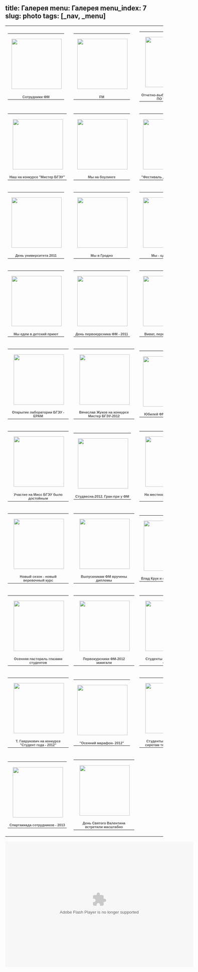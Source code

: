 title: Галерея
menu: Галерея
menu_index: 7
slug: photo
tags: [_nav, _menu]
---

<center>
<table>
<tr><td><table style="width:194px;"><tr><td align="center" style="height:194px;background:url(https://picasaweb.google.com/s/c/transparent_album_background.gif) no-repeat left"><a href="https://picasaweb.google.com/105547169544845475506/xiFPCH?feat=embedwebsite"><img src="https://lh3.googleusercontent.com/_nrghudbJljM/TZTOsLEviyE/AAAAAAAAADw/IbDI7tgtIiw/s160-c/xiFPCH.jpg" width="160" height="160" style="margin:1px 0 0 4px;"></a></td></tr><tr><td style="text-align:center;font-family:arial,sans-serif;font-size:11px"><a href="https://picasaweb.google.com/105547169544845475506/xiFPCH?feat=embedwebsite" style="color:#4D4D4D;font-weight:bold;text-decoration:none;">Сотрудники ФМ</a></td></tr></table></td><td><table style="width:194px;"><tr><td align="center" style="height:194px;background:url(https://picasaweb.google.com/s/c/transparent_album_background.gif) no-repeat left"><a href="https://picasaweb.google.com/105547169544845475506/FM?feat=embedwebsite"><img src="https://lh5.googleusercontent.com/_nrghudbJljM/TZQjq37qnuE/AAAAAAAAACg/KKpv72BbBwQ/s160-c/FM.jpg" width="160" height="160" style="margin:1px 0 0 4px;"></a></td></tr><tr><td style="text-align:center;font-family:arial,sans-serif;font-size:11px"><a href="https://picasaweb.google.com/105547169544845475506/FM?feat=embedwebsite" style="color:#4D4D4D;font-weight:bold;text-decoration:none;">FM</a></td></tr></table></td><td><table style="width:194px;"><tr><td align="center" style="height:194px;background:url(https://picasaweb.google.com/s/c/transparent_album_background.gif) no-repeat left"><a href="https://picasaweb.google.com/105547169544845475506/whkvVK?feat=embedwebsite"><img src="https://lh5.googleusercontent.com/_nrghudbJljM/TZ7glZuGVBE/AAAAAAAAAF0/6na6OqKJsEY/s160-c/whkvVK.jpg" width="160" height="160" style="margin:1px 0 0 4px;"></a></td></tr><tr><td style="text-align:center;font-family:arial,sans-serif;font-size:11px"><a href="https://picasaweb.google.com/105547169544845475506/whkvVK?feat=embedwebsite" style="color:#4D4D4D;font-weight:bold;text-decoration:none;">Отчетно-выборная конференция ПО &quot;БРСМ&quot; ФМ</a></td></tr></table></td><td><table style="width:194px;"><tr><td align="center" style="height:194px;background:url(https://picasaweb.google.com/s/c/transparent_album_background.gif) no-repeat left"><a href="https://picasaweb.google.com/105547169544845475506/xoEZYG?feat=embedwebsite"><img src="https://lh6.googleusercontent.com/_nrghudbJljM/TaLO9OvIPqE/AAAAAAAAAII/qpg8bFlHG4g/s160-c/xoEZYG.jpg" width="160" height="160" style="margin:1px 0 0 4px;"></a></td></tr><tr><td style="text-align:center;font-family:arial,sans-serif;font-size:11px"><a href="https://picasaweb.google.com/105547169544845475506/xoEZYG?feat=embedwebsite" style="color:#4D4D4D;font-weight:bold;text-decoration:none;">Спартакиада сотрудников БГЭУ</a></td></tr></table></td></tr><tr><td><table style="width:194px;"><tr><td align="center" style="height:194px;background:url(https://picasaweb.google.com/s/c/transparent_album_background.gif) no-repeat left"><a href="https://picasaweb.google.com/105547169544845475506/YoAlk02?authkey=Gv1sRgCJeE_suCxuTG4QE&feat=embedwebsite"><img src="https://lh3.googleusercontent.com/_nrghudbJljM/Ta_7LZhr3xE/AAAAAAAAANs/hH88aTN_P6g/s160-c/YoAlk02.jpg" width="160" height="160" style="margin:1px 0 0 4px;"></a></td></tr><tr><td style="text-align:center;font-family:arial,sans-serif;font-size:11px"><a href="https://picasaweb.google.com/105547169544845475506/YoAlk02?authkey=Gv1sRgCJeE_suCxuTG4QE&fea105547169544845475506/tKEElJ?authkey=Gv1sRgCNad8JWdwOWHJA&feat=embedwebsite" style="color:#4D4D4D;font-weight:bold;text-decoration:none;">Наш на конкурсе "Мистер БГЭУ"</a></td></tr></table><td><table style="width:194px;"><tr><td align="center" style="height:194px;background:url(https://picasaweb.google.com/s/c/transparent_album_background.gif) no-repeat left"><a href="https://picasaweb.google.com/105547169544845475506/tKEElJ?authkey=Gv1sRgCNad8JWdwOWHJA&feat=embedwebsite"><img src="https://lh6.googleusercontent.com/_nrghudbJljM/TbAAEou8UpE/AAAAAAAAAQM/A6ukSd1aqH4/s160-c/tKEElJ.jpg" width="160" height="160" style="margin:1px 0 0 4px;"></a></td></tr><tr><td style="text-align:center;font-family:arial,sans-serif;font-size:11px"><a href="https://picasaweb.google.com/105547169544845475506/tKEElJ?authkey=Gv1sRgCNad8JWdwOWHJA&feat=embedwebsite" style="color:#4D4D4D;font-weight:bold;text-decoration:none;">Мы на боулинге</a></td></tr></table></td><td><table style="width:194px;"><tr><td align="center" style="height:194px;background:url(https://picasaweb.google.com/s/c/transparent_album_background.gif) no-repeat left"><a href="https://picasaweb.google.com/105547169544845475506/MdGDDB?authkey=Gv1sRgCK3cteunwpXowwE&feat=embedwebsite"><img src="https://lh6.googleusercontent.com/_nrghudbJljM/TbkmYIJBk1E/AAAAAAAAATA/9FJFc1qrpwg/s160-c/MdGDDB.jpg" width="160" height="160" style="margin:1px 0 0 4px;"></a></td></tr><tr><td style="text-align:center;font-family:arial,sans-serif;font-size:11px"><a href="https://picasaweb.google.com/105547169544845475506/MdGDDB?authkey=Gv1sRgCK3cteunwpXowwE&feat=embedwebsite" style="color:#4D4D4D;font-weight:bold;text-decoration:none;">&quot;Фестиваль дружбы народов&quot;</a></td></tr></table></td><td><table style="width:194px;"><tr><td align="center" style="height:194px;background:url(https://picasaweb.google.com/s/c/transparent_album_background.gif) no-repeat left"><a href="https://picasaweb.google.com/105547169544845475506/2011?authkey=Gv1sRgCPK3j_rGx7m8Ag&feat=embedwebsite"><img src="https://lh3.googleusercontent.com/_nrghudbJljM/TcJzMDPtbXE/AAAAAAAAAV4/qU4IIvPabWU/s160-c/2011.jpg" width="160" height="160" style="margin:1px 0 0 4px;"></a></td></tr><tr><td style="text-align:center;font-family:arial,sans-serif;font-size:11px"><a href="https://picasaweb.google.com/105547169544845475506/2011?authkey=Gv1sRgCPK3j_rGx7m8Ag&feat=embedwebsite" style="color:#4D4D4D;font-weight:bold;text-decoration:none;">Наши на &quot;Студвесне-2011&quot;</a></td></tr></table></td></tr>
<tr><td><table style="width:194px;"><tr><td align="center" style="height:194px;background:url(https://picasaweb.google.com/s/c/transparent_album_background.gif) no-repeat left"><a href="https://picasaweb.google.com/105547169544845475506/201102?authkey=Gv1sRgCIbvpInPwcS0nwE&feat=embedwebsite"><img src="https://lh4.googleusercontent.com/-1ZwbrONhL6Y/TeTGcwaF1nE/AAAAAAAAAW4/VPZOZRF7mhM/s160-c/201102.jpg" width="160" height="160" style="margin:1px 0 0 4px;"></a></td></tr><tr><td style="text-align:center;font-family:arial,sans-serif;font-size:11px"><a href="https://picasaweb.google.com/105547169544845475506/201102?authkey=Gv1sRgCIbvpInPwcS0nwE&feat=embedwebsite" style="color:#4D4D4D;font-weight:bold;text-decoration:none;">День университета 2011</a></td></tr></table><td><table style="width:194px;"><tr><td align="center" style="height:194px;background:url(https://picasaweb.google.com/s/c/transparent_album_background.gif) no-repeat left"><a href="https://picasaweb.google.com/105547169544845475506/QdjGvB?authkey=Gv1sRgCJfp9Lmwgs3PowE&feat=embedwebsite"><img src="https://lh3.googleusercontent.com/-P7u01TVxFgk/TeTICWuG4JE/AAAAAAAAAXw/Eq7urXtOe-o/s160-c/QdjGvB.jpg" width="160" height="160" style="margin:1px 0 0 4px;"></a></td></tr><tr><td style="text-align:center;font-family:arial,sans-serif;font-size:11px"><a href="https://picasaweb.google.com/105547169544845475506/QdjGvB?authkey=Gv1sRgCJfp9Lmwgs3PowE&feat=embedwebsite" style="color:#4D4D4D;font-weight:bold;text-decoration:none;">Мы в Гродно</a></td></tr></table></td><td><table style="width:194px;"><tr><td align="center" style="height:194px;background:url(https://picasaweb.google.com/s/c/transparent_album_background.gif) no-repeat left"><a href="https://picasaweb.google.com/105547169544845475506/OHIaiH?authuser=0&feat=embedwebsite"><img src="https://lh6.googleusercontent.com/-M2hFQ29dv-c/ToHMwmrbBTE/AAAAAAAAAbg/AlrpThMOhVU/s160-c/OHIaiH.jpg" width="160" height="160" style="margin:1px 0 0 4px;"></a></td></tr><tr><td style="text-align:center;font-family:arial,sans-serif;font-size:11px"><a href="https://picasaweb.google.com/105547169544845475506/OHIaiH?authuser=0&feat=embedwebsite" style="color:#4D4D4D;font-weight:bold;text-decoration:none;">Мы - одна команда</a></td></tr></table></td><td><table style="width:194px;"><tr><td align="center" style="height:194px;background:url(https://picasaweb.google.com/s/c/transparent_album_background.gif) no-repeat left"><a href="https://picasaweb.google.com/105547169544845475506/HNeDWB?authuser=0&feat=embedwebsite"><img src="https://lh4.googleusercontent.com/-xjFemE_cN8k/TqlVDXt60LE/AAAAAAAAAfk/sAXWh3mFYMY/s160-c/HNeDWB.jpg" width="160" height="160" style="margin:1px 0 0 4px;"></a></td></tr><tr><td style="text-align:center;font-family:arial,sans-serif;font-size:11px"><a href="https://picasaweb.google.com/105547169544845475506/HNeDWB?authuser=0&feat=embedwebsite" style="color:#4D4D4D;font-weight:bold;text-decoration:none;">Вместе сделаем город чище</a></td></tr></table></td></tr>
<tr><td><table style="width:194px;"><tr><td align="center" style="height:194px;background:url(https://picasaweb.google.com/s/c/transparent_album_background.gif) no-repeat left"><a href="https://picasaweb.google.com/111317906078078563792/OraJPD?authuser=0&feat=embedwebsite"><img src="https://lh3.googleusercontent.com/-6CSRBKvHaYM/TrKQWrETmzE/AAAAAAAAAEE/X1UCAncTg18/s160-c/OraJPD.jpg" width="160" height="160" style="margin:1px 0 0 4px;"></a></td></tr><tr><td style="text-align:center;font-family:arial,sans-serif;font-size:11px"><a href="https://picasaweb.google.com/111317906078078563792/OraJPD?authuser=0&feat=embedwebsite" style="color:#4D4D4D;font-weight:bold;text-decoration:none;">Мы едем в детский приют</a></td></tr></table></td><td><table style="width:194px;"><tr><td align="center" style="height:194px;background:url(https://picasaweb.google.com/s/c/transparent_album_background.gif) no-repeat left"><a href="https://picasaweb.google.com/111317906078078563792/2011?authuser=0&feat=embedwebsite"><img src="https://lh3.googleusercontent.com/-vTZESjooPBE/TsT9HTHel5E/AAAAAAAAAJs/li--2zcEuX4/s160-c/2011.jpg" width="160" height="160" style="margin:1px 0 0 4px;"></a></td></tr><tr><td style="text-align:center;font-family:arial,sans-serif;font-size:11px"><a href="https://picasaweb.google.com/111317906078078563792/2011?authuser=0&feat=embedwebsite" style="color:#4D4D4D;font-weight:bold;text-decoration:none;">День первокурсника ФМ - 2011</a></td></tr></table></td><td><table style="width:194px;"><tr><td align="center" style="height:194px;background:url(https://picasaweb.google.com/s/c/transparent_album_background.gif) no-repeat left"><a href="https://picasaweb.google.com/111317906078078563792/201102?authuser=0&feat=embedwebsite"><img src="https://lh4.googleusercontent.com/-KYz-VbdFH8U/Ts3dKble6cE/AAAAAAAAAMM/d-tF14aac4A/s160-c/201102.jpg" width="160" height="160" style="margin:1px 0 0 4px;"></a></td></tr><tr><td style="text-align:center;font-family:arial,sans-serif;font-size:11px"><a href="https://picasaweb.google.com/111317906078078563792/201102?authuser=0&feat=embedwebsite" style="color:#4D4D4D;font-weight:bold;text-decoration:none;">Виват, первокурсник - 2011</a></td></tr></table></td><td><table style="width:194px;"><tr><td align="center" style="height:194px;background:url(https://picasaweb.google.com/s/c/transparent_album_background.gif) no-repeat left"><a href="https://picasaweb.google.com/111317906078078563792/gqJXoH?authuser=0&feat=embedwebsite"><img src="https://lh6.googleusercontent.com/-fANgFCL7tVY/Ts3eAZEsqdE/AAAAAAAAAVo/zvJADVL8KYE/s160-c/gqJXoH.jpg" width="160" height="160" style="margin:1px 0 0 4px;"></a></td></tr><tr><td style="text-align:center;font-family:arial,sans-serif;font-size:11px"><a href="https://picasaweb.google.com/111317906078078563792/gqJXoH?authuser=0&feat=embedwebsite" style="color:#4D4D4D;font-weight:bold;text-decoration:none;">Между прошлым и будущим</a></td></tr></table></td></tr>
<tr><td><table style="width:194px;"><tr><td align="center" style="height:194px;background:url(https://picasaweb.google.com/s/c/transparent_album_background.gif) no-repeat left"><a href="https://picasaweb.google.com/111317906078078563792/EPAM?authuser=0&feat=embedwebsite"><img src="https://lh6.googleusercontent.com/-7LK4Cd1-MBw/T0Txk0LbCME/AAAAAAAAAeE/dlf39DphJQo/s160-c/EPAM.jpg" width="160" height="160" style="margin:1px 0 0 4px;"></a></td></tr><tr><td style="text-align:center;font-family:arial,sans-serif;font-size:11px"><a href="https://picasaweb.google.com/111317906078078563792/EPAM?authuser=0&feat=embedwebsite" style="color:#4D4D4D;font-weight:bold;text-decoration:none;">Открытие лаборатории БГЭУ - EPAM</a></td></tr></table></td><td><table style="width:194px;"><tr><td align="center" style="height:194px;background:url(https://picasaweb.google.com/s/c/transparent_album_background.gif) no-repeat left"><a href="https://picasaweb.google.com/111317906078078563792/2012?authuser=0&feat=embedwebsite"><img src="https://lh4.googleusercontent.com/-E7cobfXjYbM/T1TmcbSnPAE/AAAAAAAAA24/UEXLFLaOPbo/s160-c/2012.jpg" width="160" height="160" style="margin:1px 0 0 4px;"></a></td></tr><tr><td style="text-align:center;font-family:arial,sans-serif;font-size:11px"><a href="https://picasaweb.google.com/111317906078078563792/2012?authuser=0&feat=embedwebsite" style="color:#4D4D4D;font-weight:bold;text-decoration:none;">Вячеслав Жуков на конкурсе Мистер БГЭУ-2012</a></td></tr></table></td><td>
<table style="width:194px;"><tr><td align="center" style="height:194px;background:url(https://picasaweb.google.com/s/c/transparent_album_background.gif) no-repeat left"><a href="https://picasaweb.google.com/111317906078078563792/20?authuser=0&feat=embedwebsite"><img src="https://lh3.googleusercontent.com/-PNsKFBMdLBg/T212KaeFFNE/AAAAAAAAAuo/kw80VTupuUk/s160-c/20.jpg" width="160" height="160" style="margin:1px 0 0 4px;"></a></td></tr><tr><td style="text-align:center;font-family:arial,sans-serif;font-size:11px"><a href="https://picasaweb.google.com/111317906078078563792/20?authuser=0&feat=embedwebsite" style="color:#4D4D4D;font-weight:bold;text-decoration:none;">Юбилей ФМ - 20 лет успеха</a></td></tr></table></td><td><table style="width:194px;"><tr><td align="center" style="height:194px;background:url(https://picasaweb.google.com/s/c/transparent_album_background.gif) no-repeat left"><a href="https://picasaweb.google.com/111317906078078563792/jaxmGG?authuser=0&feat=embedwebsite"><img src="https://lh4.googleusercontent.com/-NbqPektHyhE/T216zy8syWE/AAAAAAAAAxQ/QeKLp03eoEs/s160-c/jaxmGG.jpg" width="160" height="160" style="margin:1px 0 0 4px;"></a></td></tr><tr><td style="text-align:center;font-family:arial,sans-serif;font-size:11px"><a href="https://picasaweb.google.com/111317906078078563792/jaxmGG?authuser=0&feat=embedwebsite" style="color:#4D4D4D;font-weight:bold;text-decoration:none;">Сборная сотрудников ФМ - наша гордость</a></td></tr></table></td></tr>
<tr><td><table style="width:194px;"><tr><td align="center" style="height:194px;background:url(https://picasaweb.google.com/s/c/transparent_album_background.gif) no-repeat left"><a href="https://picasaweb.google.com/111317906078078563792/wJZRoH?authuser=0&feat=embedwebsite"><img src="https://lh4.googleusercontent.com/-JTaVeywsCdM/T217kgYZ3aE/AAAAAAAAA2w/tccLCKM0VXM/s160-c/wJZRoH.jpg" width="160" height="160" style="margin:1px 0 0 4px;"></a></td></tr><tr><td style="text-align:center;font-family:arial,sans-serif;font-size:11px"><a href="https://picasaweb.google.com/111317906078078563792/wJZRoH?authuser=0&feat=embedwebsite" style="color:#4D4D4D;font-weight:bold;text-decoration:none;">Участие на Мисс БГЭУ было достойным</a></td></tr></table></td><td><table style="width:194px;"><tr><td align="center" style="height:194px;background:url(https://picasaweb.google.com/s/c/transparent_album_background.gif) no-repeat left"><a href="https://picasaweb.google.com/111317906078078563792/201202?authuser=0&feat=embedwebsite"><img src="https://lh6.googleusercontent.com/-WaCyz2Bjzkg/T6Tgs37XNXE/AAAAAAAABI0/k5VfFLRHdlE/s160-c/201202.jpg" width="160" height="160" style="margin:1px 0 0 4px;"></a></td></tr><tr><td style="text-align:center;font-family:arial,sans-serif;font-size:11px"><a href="https://picasaweb.google.com/111317906078078563792/201202?authuser=0&feat=embedwebsite" style="color:#4D4D4D;font-weight:bold;text-decoration:none;">Студвесна-2012. Гран-при у ФМ</a></td></tr></table></td><td><table style="width:194px;"><tr><td align="center" style="height:194px;background:url(https://picasaweb.google.com/s/c/transparent_album_background.gif) no-repeat left"><a href="https://picasaweb.google.com/111317906078078563792/liYvSJ?authuser=0&feat=embedwebsite"><img src="https://lh4.googleusercontent.com/-DgMQQ-mts64/T6TY7oVekBE/AAAAAAAABIw/COxffKBSfE4/s160-c/liYvSJ.jpg" width="160" height="160" style="margin:1px 0 0 4px;"></a></td></tr><tr><td style="text-align:center;font-family:arial,sans-serif;font-size:11px"><a href="https://picasaweb.google.com/111317906078078563792/liYvSJ?authuser=0&feat=embedwebsite" style="color:#4D4D4D;font-weight:bold;text-decoration:none;">На местности ориентируемся хорошо</a></td></tr></table></td><td><table style="width:194px;"><tr><td align="center" style="height:194px;background:url(https://picasaweb.google.com/s/c/transparent_album_background.gif) no-repeat left"><a href="https://picasaweb.google.com/111317906078078563792/201203?authuser=0&feat=embedwebsite"><img src="https://lh6.googleusercontent.com/-Mh0WD11kwuU/T6T5xRNNvbE/AAAAAAAABKI/1WSPs1xoDns/s160-c/201203.jpg" width="160" height="160" style="margin:1px 0 0 4px;"></a></td></tr><tr><td style="text-align:center;font-family:arial,sans-serif;font-size:11px"><a href="https://picasaweb.google.com/111317906078078563792/201203?authuser=0&feat=embedwebsite" style="color:#4D4D4D;font-weight:bold;text-decoration:none;">Финал конкурса сайтов 2012</a></td></tr></table></td></tr>
<tr><td><table style="width:194px;"><tr><td align="center" style="height:194px;background:url(https://picasaweb.google.com/s/c/transparent_album_background.gif) no-repeat left"><a href="https://picasaweb.google.com/111317906078078563792/qMsmXB?authuser=0&feat=embedwebsite"><img src="https://lh4.googleusercontent.com/-ETm1KkOSws4/T-0560jo1JE/AAAAAAAABV8/6NiR0x9CS1M/s160-c/qMsmXB.jpg" width="160" height="160" style="margin:1px 0 0 4px;"></a></td></tr><tr><td style="text-align:center;font-family:arial,sans-serif;font-size:11px"><a href="https://picasaweb.google.com/111317906078078563792/qMsmXB?authuser=0&feat=embedwebsite" style="color:#4D4D4D;font-weight:bold;text-decoration:none;">Новый сезон - новый веревочный курс</a></td></tr></table></td><td><table style="width:194px;"><tr><td align="center" style="height:194px;background:url(https://picasaweb.google.com/s/c/transparent_album_background.gif) no-repeat left"><a href="https://picasaweb.google.com/111317906078078563792/DTTpcB?authuser=0&feat=embedwebsite"><img src="https://lh5.googleusercontent.com/-oP9Xv7OxfoQ/T-1CaIOE9pE/AAAAAAAABas/_DGxHfFY_kM/s160-c/DTTpcB.jpg" width="160" height="160" style="margin:1px 0 0 4px;"></a></td></tr><tr><td style="text-align:center;font-family:arial,sans-serif;font-size:11px"><a href="https://picasaweb.google.com/111317906078078563792/DTTpcB?authuser=0&feat=embedwebsite" style="color:#4D4D4D;font-weight:bold;text-decoration:none;">Выпускникам ФМ вручены дипломы</a></td></tr></table></td><td><table style="width:194px;"><tr><td align="center" style="height:194px;background:url(https://picasaweb.google.com/s/c/transparent_album_background.gif) no-repeat left"><a href="https://picasaweb.google.com/111317906078078563792/ARkaMG?authuser=0&feat=embedwebsite"><img src="https://lh4.googleusercontent.com/-S90ZYo8BuSI/UJln7lsVwUE/AAAAAAAABdI/blXGOinY-_k/s160-c/ARkaMG.jpg" width="160" height="160" style="margin:1px 0 0 4px;"></a></td></tr><tr><td style="text-align:center;font-family:arial,sans-serif;font-size:11px"><a href="https://picasaweb.google.com/111317906078078563792/ARkaMG?authuser=0&feat=embedwebsite" style="color:#4D4D4D;font-weight:bold;text-decoration:none;">Влад Крук и его соло на Вивате</a></td></tr></table></td><td><table style="width:194px;"><tr><td align="center" style="height:194px;background:url(https://picasaweb.google.com/s/c/transparent_album_background.gif) no-repeat left"><a href="https://picasaweb.google.com/111317906078078563792/apwSjE?authuser=0&feat=embedwebsite"><img src="https://lh6.googleusercontent.com/-Kn50-_3Hc2s/UJlpZ5Aa3oE/AAAAAAAABrQ/W0ggl658Kdo/s160-c/apwSjE.jpg" width="160" height="160" style="margin:1px 0 0 4px;"></a></td></tr><tr><td style="text-align:center;font-family:arial,sans-serif;font-size:11px"><a href="https://picasaweb.google.com/111317906078078563792/apwSjE?authuser=0&feat=embedwebsite" style="color:#4D4D4D;font-weight:bold;text-decoration:none;">И снова Хаотики на ФМ</a></td></tr></table></td></tr>
<tr><td><table style="width:194px;"><tr><td align="center" style="height:194px;background:url(https://picasaweb.google.com/s/c/transparent_album_background.gif) no-repeat left"><a href="https://picasaweb.google.com/111317906078078563792/JoggME?authuser=0&feat=embedwebsite"><img src="https://lh4.googleusercontent.com/-M_8UhXJg7NY/UJlpyHDbrJE/AAAAAAAABoc/MEVtU4NVXyc/s160-c/JoggME.jpg" width="160" height="160" style="margin:1px 0 0 4px;"></a></td></tr><tr><td style="text-align:center;font-family:arial,sans-serif;font-size:11px"><a href="https://picasaweb.google.com/111317906078078563792/JoggME?authuser=0&feat=embedwebsite" style="color:#4D4D4D;font-weight:bold;text-decoration:none;">Осенняя пастораль глазами студентов</a></td></tr></table></td><td><table style="width:194px;"><tr><td align="center" style="height:194px;background:url(https://picasaweb.google.com/s/c/transparent_album_background.gif) no-repeat left"><a href="https://picasaweb.google.com/111317906078078563792/201204?authuser=0&feat=embedwebsite"><img src="https://lh4.googleusercontent.com/-ClJobfCfoJs/UJlqGccqWIE/AAAAAAAABrU/Z8mEhElW5Rw/s160-c/201204.jpg" width="160" height="160" style="margin:1px 0 0 4px;"></a></td></tr><tr><td style="text-align:center;font-family:arial,sans-serif;font-size:11px"><a href="https://picasaweb.google.com/111317906078078563792/201204?authuser=0&feat=embedwebsite" style="color:#4D4D4D;font-weight:bold;text-decoration:none;">Первокурсники ФМ-2012 зажигали</a></td></tr></table></td><td><table style="width:194px;"><tr><td align="center" style="height:194px;background:url(https://picasaweb.google.com/s/c/transparent_album_background.gif) no-repeat left"><a href="https://picasaweb.google.com/111317906078078563792/HTxLIB?authuser=0&feat=embedwebsite"><img src="https://lh3.googleusercontent.com/-xF2Pp9bVwoM/UJlqvfxdg0E/AAAAAAAABrY/1t8dVbAfkVI/s160-c/HTxLIB.jpg" width="160" height="160" style="margin:1px 0 0 4px;"></a></td></tr><tr><td style="text-align:center;font-family:arial,sans-serif;font-size:11px"><a href="https://picasaweb.google.com/111317906078078563792/HTxLIB?authuser=0&feat=embedwebsite" style="color:#4D4D4D;font-weight:bold;text-decoration:none;">Студенты ФМ не остались в стороне</a></td></tr></table></td><td><table style="width:194px;"><tr><td align="center" style="height:194px;background:url(https://picasaweb.google.com/s/c/transparent_album_background.gif) no-repeat left"><a href="https://picasaweb.google.com/111317906078078563792/zhtHxJ?authuser=0&feat=embedwebsite"><img src="https://lh6.googleusercontent.com/-tcf-TDj7Egk/ULjbCcStqyE/AAAAAAAAB0k/VUrXnjB6zxw/s160-c/zhtHxJ.jpg" width="160" height="160" style="margin:1px 0 0 4px;"></a></td></tr><tr><td style="text-align:center;font-family:arial,sans-serif;font-size:11px"><a href="https://picasaweb.google.com/111317906078078563792/zhtHxJ?authuser=0&feat=embedwebsite" style="color:#4D4D4D;font-weight:bold;text-decoration:none;">Актив ПО ОО БРСМ ФМ сменил свой состав</a></td></tr></table></td></tr>
<tr><td><table style="width:194px;"><tr><td align="center" style="height:194px;background:url(https://picasaweb.google.com/s/c/transparent_album_background.gif) no-repeat left"><a href="https://picasaweb.google.com/111317906078078563792/201205?authuser=0&feat=embedwebsite"><img src="https://lh5.googleusercontent.com/-2N9wE2aA3gw/ULjbwKWZhuE/AAAAAAAAB0w/6LU_c93XZ0o/s160-c/201205.jpg" width="160" height="160" style="margin:1px 0 0 4px;"></a></td></tr><tr><td style="text-align:center;font-family:arial,sans-serif;font-size:11px"><a href="https://picasaweb.google.com/111317906078078563792/201205?authuser=0&feat=embedwebsite" style="color:#4D4D4D;font-weight:bold;text-decoration:none;">Т. Гаврукович на конкурсе &quot;Студент года - 2012&quot;</a></td></tr></table></td><td><table style="width:194px;"><tr><td align="center" style="height:194px;background:url(https://picasaweb.google.com/s/c/transparent_album_background.gif) no-repeat left"><a href="https://picasaweb.google.com/111317906078078563792/201206?authuser=0&feat=embedwebsite"><img src="https://lh5.googleusercontent.com/-ahK7nS8XlgY/ULjcBE-9uHE/AAAAAAAAB0s/IK4Eld9gRto/s160-c/201206.jpg" width="160" height="160" style="margin:1px 0 0 4px;"></a></td></tr><tr><td style="text-align:center;font-family:arial,sans-serif;font-size:11px"><a href="https://picasaweb.google.com/111317906078078563792/201206?authuser=0&feat=embedwebsite" style="color:#4D4D4D;font-weight:bold;text-decoration:none;">&quot;Осенний марафон- 2012&quot;</a></td></tr></table></td><td><table style="width:194px;"><tr><td align="center" style="height:194px;background:url(https://picasaweb.google.com/s/c/transparent_album_background.gif) no-repeat left"><a href="https://picasaweb.google.com/111317906078078563792/UWrVLH?authuser=0&feat=embedwebsite"><img src="https://lh5.googleusercontent.com/-aXkNk6S7V-g/UR80jpwYfFE/AAAAAAAACjM/-5tD0XswJE8/s160-c/UWrVLH.jpg" width="160" height="160" style="margin:1px 0 0 4px;"></a></td></tr><tr><td style="text-align:center;font-family:arial,sans-serif;font-size:11px"><a href="https://picasaweb.google.com/111317906078078563792/UWrVLH?authuser=0&feat=embedwebsite" style="color:#4D4D4D;font-weight:bold;text-decoration:none;">Студенты ФМ дарят детям-сиротам тепло своих сердец</a></td></tr></table></td><td><table style="width:194px;"><tr><td align="center" style="height:194px;background:url(https://picasaweb.google.com/s/c/transparent_album_background.gif) no-repeat left"><a href="https://picasaweb.google.com/111317906078078563792/wTWajD?authuser=0&feat=embedwebsite"><img src="https://lh6.googleusercontent.com/-gCt97NFMSUo/UR81s4L4PuE/AAAAAAAACjo/TLfmgyTXqmY/s160-c/wTWajD.jpg" width="160" height="160" style="margin:1px 0 0 4px;"></a></td></tr><tr><td style="text-align:center;font-family:arial,sans-serif;font-size:11px"><a href="https://picasaweb.google.com/111317906078078563792/wTWajD?authuser=0&feat=embedwebsite" style="color:#4D4D4D;font-weight:bold;text-decoration:none;">Дед Мороз и Снегурочка в гостях у ФМ</a></td></tr></table></td></tr><tr><td><table style="width:194px;"><tr><td align="center" style="height:194px;background:url(https://picasaweb.google.com/s/c/transparent_album_background.gif) no-repeat left"><a href="https://picasaweb.google.com/111317906078078563792/2013?authuser=0&feat=embedwebsite"><img src="https://lh3.googleusercontent.com/-RIFYehKlmQo/UR82RgOm7dE/AAAAAAAACj4/QkWGW2rpI9g/s160-c/2013.jpg" width="160" height="160" style="margin:1px 0 0 4px;"></a></td></tr><tr><td style="text-align:center;font-family:arial,sans-serif;font-size:11px"><a href="https://picasaweb.google.com/111317906078078563792/2013?authuser=0&feat=embedwebsite" style="color:#4D4D4D;font-weight:bold;text-decoration:none;">Спартакиада сотрудников - 2013</a></td></tr></table></td><td><table style="width:194px;"><tr><td align="center" style="height:194px;background:url(https://picasaweb.google.com/s/c/transparent_album_background.gif) no-repeat left"><a href="https://picasaweb.google.com/111317906078078563792/UdnjVK?authuser=0&feat=embedwebsite"><img src="https://lh3.googleusercontent.com/-JqAZDNzk_ZA/UR83ErfCUBE/AAAAAAAACj8/-TSwTTW_xAo/s160-c/UdnjVK.jpg" width="160" height="160" style="margin:1px 0 0 4px;"></a></td></tr><tr><td style="text-align:center;font-family:arial,sans-serif;font-size:11px"><a href="https://picasaweb.google.com/111317906078078563792/UdnjVK?authuser=0&feat=embedwebsite" style="color:#4D4D4D;font-weight:bold;text-decoration:none;">День Святого Валентина встретили масштабно</a></td></tr></table></td><td></td><td></td></tr></table>

<embed type="application/x-shockwave-flash" src="https://picasaweb.google.com/s/c/bin/slideshow.swf" width="600" height="400" flashvars="host=picasaweb.google.com&amp;captions=1&amp;hl=en_US&amp;feat=flashalbum&amp;RGB=0x000000&amp;feed=https%3A%2F%2Fpicasaweb.google.com%2Fdata%2Ffeed%2Fapi%2Fuser%2F111317906078078563792%3Falt%3Drss%26kind%3Dphoto%26access%3Dpublic%26psc%3DF%26q%26uname%3D111317906078078563792" pluginspage="http://www.macromedia.com/go/getflashplayer"></center>

